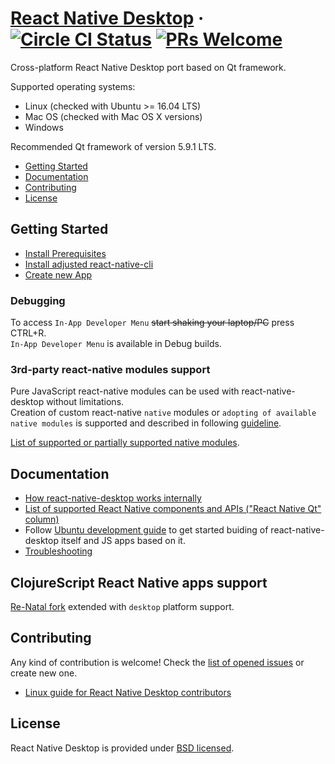 # [React Native Desktop](https://github.com/status-im/react-native-desktop) &middot; [![Circle CI Status](https://circleci.com/gh/status-im/react-native-desktop.svg?style=shield)](https://circleci.com/gh/status-im/react-native-desktop) [![PRs Welcome](https://img.shields.io/badge/PRs-welcome-brightgreen.svg)](https://github.com/status-im/react-native-desktop/issues)

Cross-platform React Native Desktop port based on Qt framework.

Supported operating systems:
- Linux (checked with Ubuntu >= 16.04 LTS)
- Mac OS (checked with Mac OS X versions)
- Windows

Recommended Qt framework of version 5.9.1 LTS.

- [Getting Started](#getting-started)
- [Documentation](#documentation)
- [Contributing](#contributing)
- [License](#license)

## Getting Started

- [Install Prerequisites](docs/ReactQt/InstallPrerequisites.md)  
- [Install adjusted react-native-cli](docs/ReactQt/InstallUpdatedReactNativeCLI.md)  
- [Create new App](docs/ReactQt/CreateNewApp.md)  


### Debugging

To access `In-App Developer Menu` ~~start shaking your laptop/PC~~ press CTRL+R.  
`In-App Developer Menu` is available in Debug builds.

### 3rd-party react-native modules support
Pure JavaScript react-native modules can be used with react-native-desktop without limitations.  
Creation of custom react-native `native` modules or `adopting of available native modules` is supported and described in following [guideline](docs/ReactQt/NativeModulesSupport.md).  

[List of supported or partially supported native modules](docs/ReactQt/SupportedNativeModulesList.md).

## Documentation

- [How react-native-desktop works internally](docs/ReactQt/HowRNDesktopAppWorks.md)
- [List of supported React Native components and APIs ("React Native Qt" column)](docs/ReactQt/ComponentsSupport.md)
- Follow [Ubuntu development guide](README-ubuntu.md) to get started buiding of react-native-desktop itself and JS apps based on it.
- [Troubleshooting](docs/ReactQt/Troubleshooting.md)

## ClojureScript React Native apps support

[Re-Natal fork](https://github.com/status-im/re-natal.git) extended with `desktop` platform support.

## Contributing

Any kind of contribution is welcome! Check the [list of opened issues](https://github.com/status-im/react-native-desktop/issues) or create new one.

- [Linux guide for React Native Desktop contributors](Development-linux.md)

## License

React Native Desktop is provided under [BSD licensed](./LICENSE).
